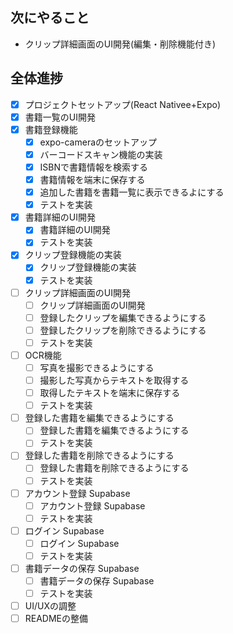 ## 次にやること
- クリップ詳細画面のUI開発(編集・削除機能付き)

## 全体進捗
- [x] プロジェクトセットアップ(React Nativee+Expo)
- [x] 書籍一覧のUI開発
- [x] 書籍登録機能
  - [x] expo-cameraのセットアップ
  - [x] バーコードスキャン機能の実装
  - [x] ISBNで書籍情報を検索する
  - [x] 書籍情報を端末に保存する
  - [x] 追加した書籍を書籍一覧に表示できるよにする
  - [x] テストを実装
- [x] 書籍詳細のUI開発
  - [x] 書籍詳細のUI開発
  - [x] テストを実装
- [x] クリップ登録機能の実装
  - [x] クリップ登録機能の実装
  - [x] テストを実装
- [ ] クリップ詳細画面のUI開発
  - [ ] クリップ詳細画面のUI開発
  - [ ] 登録したクリップを編集できるようにする
  - [ ] 登録したクリップを削除できるようにする
  - [ ] テストを実装
- [ ] OCR機能
  - [ ] 写真を撮影できるようにする
  - [ ] 撮影した写真からテキストを取得する
  - [ ] 取得したテキストを端末に保存する
  - [ ] テストを実装
- [ ] 登録した書籍を編集できるようにする
  - [ ] 登録した書籍を編集できるようにする
  - [ ] テストを実装
- [ ] 登録した書籍を削除できるようにする
  - [ ] 登録した書籍を削除できるようにする
  - [ ] テストを実装
- [ ] アカウント登録 Supabase
  - [ ] アカウント登録 Supabase
  - [ ] テストを実装
- [ ] ログイン Supabase
  - [ ] ログイン Supabase
  - [ ] テストを実装
- [ ] 書籍データの保存 Supabase
  - [ ] 書籍データの保存 Supabase
  - [ ] テストを実装
- [ ] UI/UXの調整
- [ ] READMEの整備